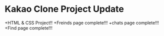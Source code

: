 # Kakao Clone Project Update

+HTML & CSS Project!!
+Freinds page complete!!!
+chats page complete!!!
+Find page complete!!!